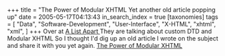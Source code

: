 +++
title = "The Power of Modular XHTML Yet another old article popping up"
date = 2005-05-17T04:13:43
in_search_index = true
[taxonomies]
tags = [
	"Data",
	"Software-Development",
	"User-Interface",
	"X-HTML",
	"xhtml",
	"xml",
]
+++
Over at <a href="http://www.alistapart.com/discuss/customdtds2/">A List Apart </a>They are talking about custom DTD and Modular XHTML So I thought I'd dig up an old article I wrote on the subject and share it with you yet again. <a href="http://jeremy.marzhillstudios.com/?page_id=12">The Power of Modular XHTML</a> 
